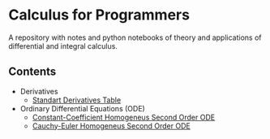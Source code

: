 # Calculus for Programmers
A repository with notes and python notebooks of theory and applications of differential and integral calculus.

## Contents
* Derivatives
    * [Standart Derivatives Table](Derivatives/Std_Derivatives_Table.ipynb)
* Ordinary Differential Equations (ODE)
    * [Constant-Coefficient Homogeneus Second Order ODE](ODE/second_order/Const-Coeff_Homogeneus_SO_ODE.ipynb)
    * [Cauchy-Euler Homogeneus Second Order ODE](ODE/second_order/Cauchy-Euler_Homogeneus_SO_ODE.ipynb)
